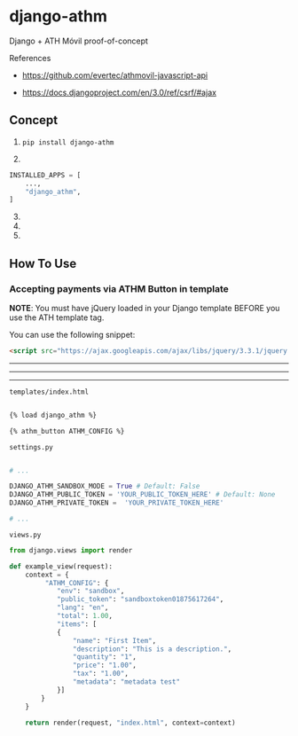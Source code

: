 # django-athm

Django + ATH Móvil proof-of-concept

References

- https://github.com/evertec/athmovil-javascript-api

- https://docs.djangoproject.com/en/3.0/ref/csrf/#ajax

## Concept

1. `pip install django-athm`

2. 

```python
INSTALLED_APPS = [
    ...,
    "django_athm",
]
```

3.

4.

5.

## How To Use

### Accepting payments via ATHM Button in template


**NOTE**: You must have jQuery loaded in your Django template BEFORE you use the ATH template tag.

You can use the following snippet:
```html
<script src="https://ajax.googleapis.com/ajax/libs/jquery/3.3.1/jquery.min.js"></script>
```

---
---
---

`templates/index.html`
```html

{% load django_athm %}

{% athm_button ATHM_CONFIG %}
```

`settings.py`
```python

# ...

DJANGO_ATHM_SANDBOX_MODE = True # Default: False
DJANGO_ATHM_PUBLIC_TOKEN = 'YOUR_PUBLIC_TOKEN_HERE' # Default: None
DJANGO_ATHM_PRIVATE_TOKEN =  'YOUR_PRIVATE_TOKEN_HERE'

# ...
```

`views.py`
```python
from django.views import render

def example_view(request):
    context = {
         "ATHM_CONFIG": {
            "env": "sandbox",
            "public_token": "sandboxtoken01875617264",
            "lang": "en",
            "total": 1.00,
            "items": [
            {
                "name": "First Item",
                "description": "This is a description.",
                "quantity": "1",
                "price": "1.00",
                "tax": "1.00",
                "metadata": "metadata test"
            }]
        }
    }

    return render(request, "index.html", context=context)
```



